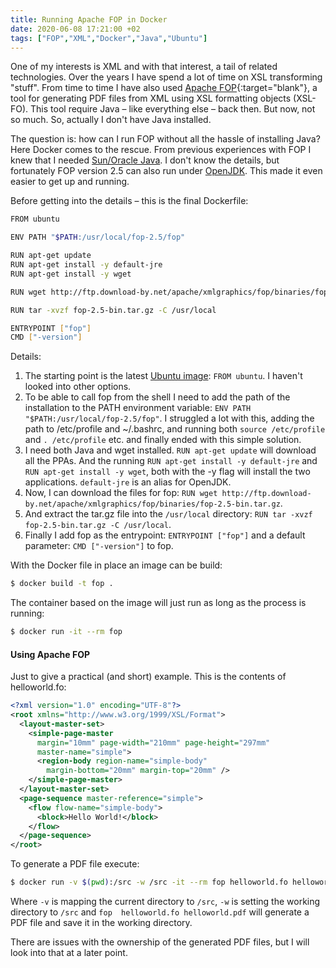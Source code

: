 ```yaml
---
title: Running Apache FOP in Docker
date: 2020-06-08 17:21:00 +02
tags: ["FOP","XML","Docker","Java","Ubuntu"]
---
```


One of my interests is XML and with that interest, a tail of related technologies. Over the years I have spend a lot of time on XSL transforming "stuff".
From time to time I have also used [Apache FOP](https://xmlgraphics.apache.org/fop/){:target="blank"}, a tool for generating PDF files from XML using XSL formatting objects (XSL-FO).
This tool require Java – like everything else – back then. But now, not so much. So, actually I don't have Java installed.

The question is: how can I run FOP without all the hassle of installing Java? Here Docker comes to the rescue.
From previous experiences with FOP I knew that I needed [Sun/Oracle Java](https://www.java.com).
I don't know the details, but fortunately FOP version 2.5 can also run under [OpenJDK](https://openjdk.java.net/). This made it even easier to get up and running.

Before getting into the details – this is the final Dockerfile:

```sh
FROM ubuntu

ENV PATH "$PATH:/usr/local/fop-2.5/fop"

RUN apt-get update
RUN apt-get install -y default-jre
RUN apt-get install -y wget

RUN wget http://ftp.download-by.net/apache/xmlgraphics/fop/binaries/fop-2.5-bin.tar.gz

RUN tar -xvzf fop-2.5-bin.tar.gz -C /usr/local

ENTRYPOINT ["fop"]
CMD ["-version"]
```
Details:

1. The starting point is the latest [Ubuntu image](https://hub.docker.com/_/ubuntu): `FROM ubuntu`. I haven't looked into other options.
2. To be able to call fop from the shell I need to add the path of the installation to the PATH environment variable: `ENV PATH "$PATH:/usr/local/fop-2.5/fop"`. I struggled a lot with this, adding the path to /etc/profile and ~/.bashrc, and running both `source /etc/profile` and `. /etc/profile` etc. and finally ended with this simple solution.
3. I need both Java and wget installed. `RUN apt-get update` will download all the PPAs. And the running `RUN apt-get install -y default-jre` and `RUN apt-get install -y wget`, both with the -y flag will install the two applications. `default-jre` is an alias for OpenJDK.
4. Now, I can download the files for fop: `RUN wget http://ftp.download-by.net/apache/xmlgraphics/fop/binaries/fop-2.5-bin.tar.gz`.
5. And extract the tar.gz file into the `/usr/local` directory: `RUN tar -xvzf fop-2.5-bin.tar.gz -C /usr/local`.
6. Finally I add fop as the entrypoint: `ENTRYPOINT ["fop"]` and a default parameter: `CMD ["-version"]` to fop.

With the Docker file in place an image can be build:

```sh
$ docker build -t fop .
```

The container based on the image will just run as long as the process is running:

```sh
$ docker run -it --rm fop
```

#### Using Apache FOP
Just to give a practical (and short) example. This is the contents of helloworld.fo:

```xml
<?xml version="1.0" encoding="UTF-8"?>
<root xmlns="http://www.w3.org/1999/XSL/Format">
  <layout-master-set>
    <simple-page-master
      margin="10mm" page-width="210mm" page-height="297mm"
      master-name="simple">
      <region-body region-name="simple-body"
        margin-bottom="20mm" margin-top="20mm" />
    </simple-page-master>
  </layout-master-set>
  <page-sequence master-reference="simple">
    <flow flow-name="simple-body">
      <block>Hello World!</block>
    </flow>
  </page-sequence>
</root>
```

To generate a PDF file execute:

```sh
$ docker run -v $(pwd):/src -w /src -it --rm fop helloworld.fo helloworld.pdf
```
Where `-v` is mapping the current directory to `/src`, `-w` is setting the working directory to `/src` and `fop  helloworld.fo helloworld.pdf` will generate a PDF file and save it in the working directory.

There are issues with the ownership of the generated PDF files, but I will look into that at a later point.